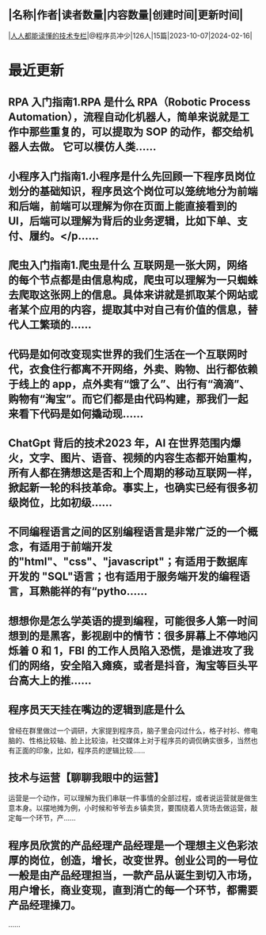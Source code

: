 |名称|作者|读者数量|内容数量|创建时间|更新时间|
---
|[人人都能读懂的技术专栏](https://xiaobot.net/p/pikachonghh?refer=0b133df9-27dc-423b-8101-639049001c13)|@程序员冲少|126人|15篇|2023-10-07|2024-02-16|

# 最近更新
## RPA 入门指南1.RPA 是什么 RPA（Robotic Process Automation），流程自动化机器人，简单来说就是工作中那些重复的，可以提取为 SOP 的动作，都交给机器人去做。 它可以模仿人类......
## 小程序入门指南1.小程序是什么先回顾一下程序员岗位划分的基础知识，程序员这个岗位可以笼统地分为前端和后端，前端可以理解为你在页面上能直接看到的 UI，后端可以理解为背后的业务逻辑，比如下单、支付、履约。</p......
## 爬虫入门指南1.爬虫是什么 互联网是一张大网，网络的每个节点都是由信息构成，爬虫可以理解为一只蜘蛛去爬取这张网上的信息。具体来讲就是抓取某个网站或者某个应用的内容，提取其中对自己有价值的信息，替代人工繁琐的......
## 代码是如何改变现实世界的我们生活在一个互联网时代，衣食住行都离不开网络，外卖、购物、出行都依赖于线上的 app，点外卖有“饿了么”、出行有“滴滴”、购物有“淘宝”。而它们都是由代码构建，那我们一起来看下代码是如何撬动现......
## ChatGpt 背后的技术2023 年，AI 在世界范围内爆火，文字、图片、语音、视频的内容生态都开始重构，所有人都在猜想这是否和上个周期的移动互联网一样，掀起新一轮的科技革命。事实上，也确实已经有很多初级岗位，比如初级......
## 不同编程语言之间的区别编程语言是非常广泛的一个概念，有适用于前端开发的"html"、"css"、"javascript"；有适用于数据库开发的 "SQL"语言；也有适用于服务端开发的编程语言，耳熟能祥的有“pytho......
## 想想你是怎么学英语的提到编程，可能很多人第一时间想到的是黑客，影视剧中的情节：很多屏幕上不停地闪烁着 0 和 1，FBI 的工作人员陷入恐慌，是谁进攻了我们的网络，安全陷入瘫痪，或者是抖音，淘宝等巨头平台高大上的推......
## 程序员天天挂在嘴边的逻辑到底是什么
曾经在群里做过一个调研，大家提到程序员，脑子里会闪过什么，格子衬衫、修电脑的、性格比较轴、脸上比较油，社交媒体上对于程序员的调侃确实很多，当然也有正面的印象，比如，程序员的逻辑比较......
## 技术与运营【聊聊我眼中的运营】
运营是一个动作，可以理解为我们串联一件事情的全部过程，或者说运营就是做生意本身。以摆地摊为例，小时候和爷爷去乡镇卖货，要围绕着人货场去做运营，敲定每一个环节，产......
## 程序员欣赏的产品经理产品经理是一个理想主义色彩浓厚的岗位，创造，增长，改变世界。创业公司的一号位一般是由产品经理担当，一款产品从诞生到切入市场，用户增长，商业变现，直到消亡的每一个环节，都需要产品经理操刀。
......

